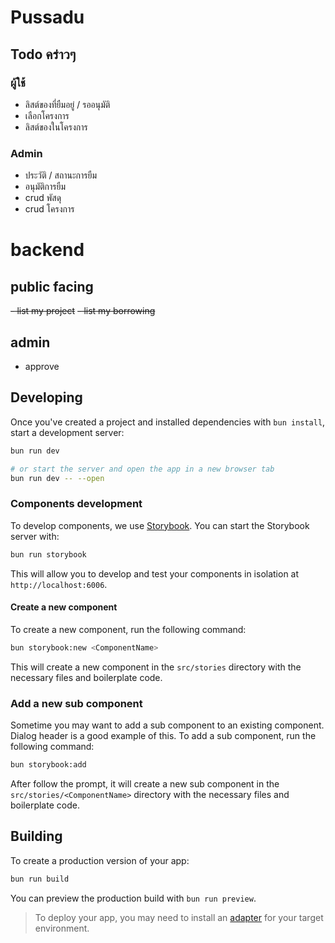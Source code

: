 # Pussadu

## Todo คร่าวๆ

### ผู้ใช้

- ลิสต์ของที่ยืมอยู่ / รออนุมัติ
- เลือกโครงการ
- ลิสต์ของในโครงการ

### Admin

- ประวัติ / สถานะการยืม
- อนุมัติการยืม
- crud พัสดุ
- crud โครงการ

# backend

## public facing

~~- list my project~~
~~- list my borrowing~~

## admin

- approve

## Developing

Once you've created a project and installed dependencies with `bun install`, start a development server:

```sh
bun run dev

# or start the server and open the app in a new browser tab
bun run dev -- --open
```

### Components development

To develop components, we use [Storybook](https://storybook.js.org/). You can start the Storybook server with:

```sh
bun run storybook
```

This will allow you to develop and test your components in isolation at `http://localhost:6006`.

#### Create a new component

To create a new component, run the following command:

```sh
bun storybook:new <ComponentName>
```

This will create a new component in the `src/stories` directory with the necessary files and boilerplate code.

### Add a new sub component

Sometime you may want to add a sub component to an existing component. Dialog header is a good example of this. To add a sub component, run the following command:

```sh
bun storybook:add
```

After follow the prompt, it will create a new sub component in the `src/stories/<ComponentName>` directory with the necessary files and boilerplate code.

## Building

To create a production version of your app:

```sh
bun run build
```

You can preview the production build with `bun run preview`.

> To deploy your app, you may need to install an [adapter](https://svelte.dev/docs/kit/adapters) for your target environment.
